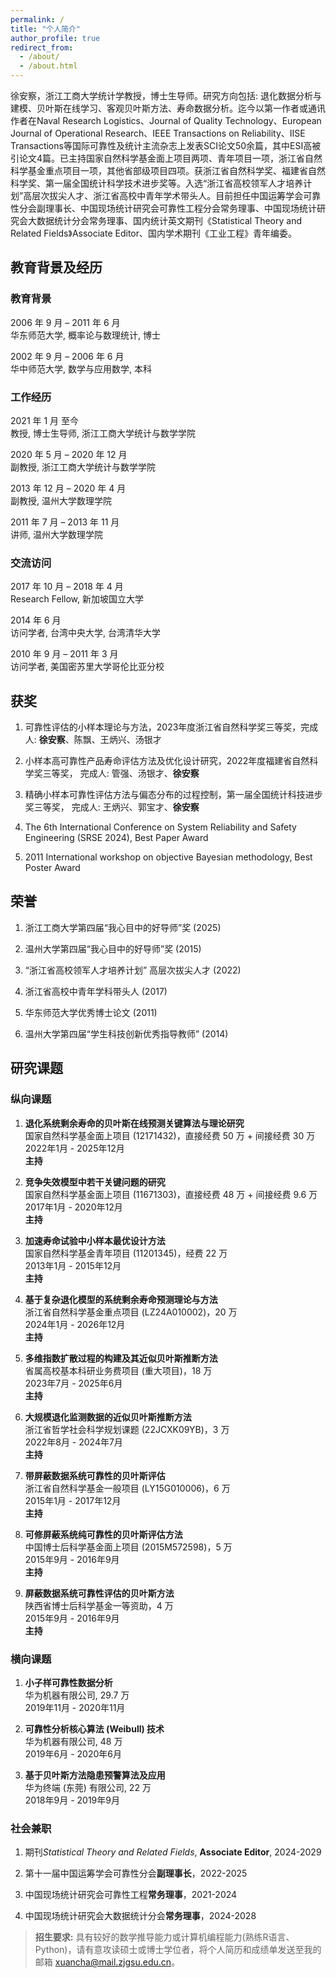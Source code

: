 ```yaml
---
permalink: /
title: "个人简介"
author_profile: true
redirect_from: 
  - /about/
  - /about.html
---
```



徐安察，浙江工商大学统计学教授，博士生导师。研究方向包括: 退化数据分析与建模、贝叶斯在线学习、客观贝叶斯方法、寿命数据分析。迄今以第一作者或通讯作者在Naval Research Logistics、Journal of Quality Technology、European Journal of Operational Research、IEEE Transactions on Reliability、IISE Transactions等国际可靠性及统计主流杂志上发表SCI论文50余篇，其中ESI高被引论文4篇。已主持国家自然科学基金面上项目两项、青年项目一项，浙江省自然科学基金重点项目一项，其他省部级项目四项。获浙江省自然科学奖、福建省自然科学奖、第一届全国统计科学技术进步奖等。入选“浙江省高校领军人才培养计划”高层次拔尖人才、浙江省高校中青年学术带头人。目前担任中国运筹学会可靠性分会副理事长、中国现场统计研究会可靠性工程分会常务理事、中国现场统计研究会大数据统计分会常务理事、国内统计英文期刊《Statistical Theory and Related Fields》Associate Editor、国内学术期刊《工业工程》青年编委。

## 教育背景及经历 


### 教育背景

2006 年 9 月 – 2011 年 6 月  
华东师范大学, 概率论与数理统计, 博士

2002 年 9 月 – 2006 年 6 月  
华中师范大学, 数学与应用数学, 本科

### 工作经历

2021 年 1 月 至今  
教授, 博士生导师, 浙江工商大学统计与数学学院

2020 年 5 月 – 2020 年 12 月  
副教授, 浙江工商大学统计与数学学院

2013 年 12 月 – 2020 年 4 月  
副教授, 温州大学数理学院

2011 年 7 月 – 2013 年 11 月  
讲师, 温州大学数理学院

### 交流访问

2017 年 10 月 – 2018 年 4 月  
Research Fellow, 新加坡国立大学

2014 年 6 月  
访问学者, 台湾中央大学, 台湾清华大学

2010 年 9 月 – 2011 年 3 月  
访问学者, 美国密苏里大学哥伦比亚分校

## 获奖

1. 可靠性评估的小样本理论与方法，2023年度浙江省自然科学奖三等奖，完成人: **徐安察**、陈飘、王炳兴、汤银才

1. 小样本高可靠性产品寿命评估方法及优化设计研究，2022年度福建省自然科学奖三等奖， 完成人: 管强、汤银才、**徐安察**

1. 精确小样本可靠性评估方法与偏态分布的过程控制，第一届全国统计科技进步奖三等奖， 完成人: 王炳兴、郭宝才、**徐安察**

1. The 6th International Conference on System Reliability and Safety Engineering (SRSE 2024), Best Paper Award

1. 2011 International workshop on objective Bayesian methodology, Best Poster Award

## 荣誉

1. 浙江工商大学第四届“我心目中的好导师”奖 (2025)

1. 温州大学第四届“我心目中的好导师”奖 (2015)

1. “浙江省高校领军人才培养计划” 高层次拔尖人才 (2022)

1. 浙江省高校中青年学科带头人 (2017)

1. 华东师范大学优秀博士论文 (2011)

1. 温州大学第四届“学生科技创新优秀指导教师” (2014)


## 研究课题

### 纵向课题

1. **退化系统剩余寿命的贝叶斯在线预测关键算法与理论研究**  
   国家自然科学基金面上项目 (12171432)，直接经费 50 万 + 间接经费 30 万  
   2022年1月 - 2025年12月  
   **主持**

1. **竞争失效模型中若干关键问题的研究**  
   国家自然科学基金面上项目 (11671303)，直接经费 48 万 + 间接经费 9.6 万  
   2017年1月 - 2020年12月  
   **主持**

1. **加速寿命试验中小样本最优设计方法**  
   国家自然科学基金青年项目 (11201345)，经费 22 万  
   2013年1月 - 2015年12月  
   **主持**

1. **基于复杂退化模型的系统剩余寿命预测理论与方法**  
   浙江省自然科学基金重点项目 (LZ24A010002)，20 万  
   2024年1月 - 2026年12月  
   **主持**

1. **多维指数扩散过程的构建及其近似贝叶斯推断方法**  
   省属高校基本科研业务费项目 (重大项目)，18 万  
   2023年7月 - 2025年6月  
   **主持**

1. **大规模退化监测数据的近似贝叶斯推断方法**  
   浙江省哲学社会科学规划课题 (22JCXK09YB)，3 万    
   2022年8月 - 2024年7月  
   **主持**

1. **带屏蔽数据系统可靠性的贝叶斯评估**  
   浙江省自然科学基金一般项目 (LY15G010006)，6 万    
   2015年1月 - 2017年12月  
   **主持**

1. **可修屏蔽系统纯可靠性的贝叶斯评估方法**  
   中国博士后科学基金面上项目 (2015M572598)，5 万    
   2015年9月 - 2016年9月  
   **主持**

1. **屏蔽数据系统可靠性评估的贝叶斯方法**  
   陕西省博士后科学基金一等资助，4 万    
   2015年9月 - 2016年9月  
   **主持**

### 横向课题

1. **小子样可靠性数据分析**  
   华为机器有限公司, 29.7 万     
   2019年11月 - 2020年11月  

1. **可靠性分析核心算法 (Weibull) 技术**  
   华为机器有限公司, 48 万     
   2019年6月 - 2020年6月 

1. **基于贝叶斯方法隐患预警算法及应用**  
   华为终端 (东莞) 有限公司, 22 万     
   2018年9月 - 2019年9月

### 社会兼职

1. 期刊*Statistical Theory and Related Fields*, **Associate Editor**, 2024-2029

1. 第十一届中国运筹学会可靠性分会**副理事长**，2022-2025

1. 中国现场统计研究会可靠性工程**常务理事**，2021-2024

1. 中国现场统计研究会大数据统计分会**常务理事**，2024-2028


> **招生要求:** 具有较好的数学推导能力或计算机编程能力(熟练R语言、Python)，请有意攻读硕士或博士学位者，将个人简历和成绩单发送至我的邮箱 <xuancha@mail.zjgsu.edu.cn>。






